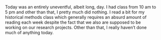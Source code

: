 Today was an entirely uneventful, albeit long, day. I had class from 10 am to 5 pm and other than that, I pretty much did nothing. I read a bit for my historical methods class which generally requires an absurd amount of reading each week despite the fact that we also are supposed to be working on our research projects. Other than that, I really haven’t done much of anything today.